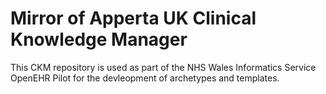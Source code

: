 # Mirror of Apperta UK Clinical Knowledge Manager
This CKM repository is used as part of the NHS Wales Informatics Service OpenEHR Pilot for the devleopment of archetypes and templates. 
